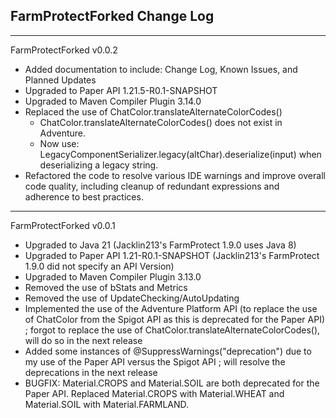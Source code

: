 FarmProtectForked Change Log
-
--------------------------------------------------------------------------------------------------------------------------------------------------------------------------------------------------------------------------------------------------------------------------------------------------

FarmProtectForked v0.0.2
- Added documentation to include: Change Log, Known Issues, and Planned Updates
- Upgraded to Paper API 1.21.5-R0.1-SNAPSHOT
- Upgraded to Maven Compiler Plugin 3.14.0
- Replaced the use of ChatColor.translateAlternateColorCodes()
  - ChatColor.translateAlternateColorCodes() does not exist in Adventure. 
  - Now use: LegacyComponentSerializer.legacy(altChar).deserialize(input) when deserializing a legacy string.
- Refactored the code to resolve various IDE warnings and improve overall code quality, including cleanup of redundant expressions and adherence to best practices.


--------------------------------------------------------------------------------------------------------------------------------------------------------------------------------------------------------------------------------------------------------------------------------------------------
FarmProtectForked v0.0.1
- Upgraded to Java 21 (Jacklin213's FarmProtect 1.9.0 uses Java 8)
- Upgraded to Paper API 1.21-R0.1-SNAPSHOT (Jacklin213's FarmProtect 1.9.0 did not specify an API Version)
- Upgraded to Maven Compiler Plugin 3.13.0
- Removed the use of bStats and Metrics
- Removed the use of UpdateChecking/AutoUpdating
- Implemented the use of the Adventure Platform API (to replace the use of ChatColor from the Spigot API as this is deprecated for the Paper API) ; forgot to replace the use of ChatColor.translateAlternateColorCodes(), will do so in the next release
- Added some instances of @SuppressWarnings("deprecation") due to my use of the Paper API versus the Spigot API ; will resolve the deprecations in the next release
- BUGFIX: Material.CROPS and Material.SOIL are both deprecated for the Paper API. Replaced Material.CROPS with Material.WHEAT and Material.SOIL with Material.FARMLAND.